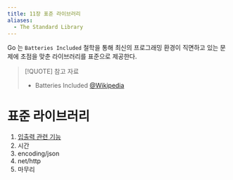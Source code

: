 ```yaml
---
title: 11장 표준 라이브러리
aliases:
  - The Standard Library
---
```


Go 는 `Batteries Included` 철학을 통해 최신의 프로그래밍 환경이 직면하고 있는 문제에 초점을 맞춘 라이브러리를 표준으로 제공한다.

> [!QUOTE] 참고 자료
>
> - Batteries Included [@Wikipedia](https://en.wikipedia.org/wiki/Batteries_Included)

# 표준 라이브러리

1. [입출력 관련 기능](11.1.md)
2. 시간
3. encoding/json
4. net/http
5. 마무리
